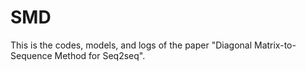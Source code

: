 # SMD
This is the codes, models, and logs of the paper "Diagonal Matrix-to-Sequence Method for Seq2seq".
